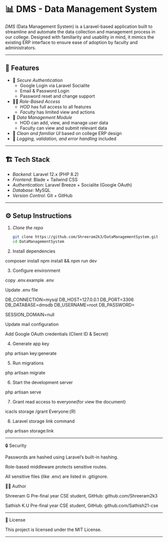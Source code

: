 # 📊 DMS - Data Management System

*DMS* (Data Management System) is a Laravel-based application built to streamline and automate the data collection and management process in our college. Designed with familiarity and usability in mind, it mimics the existing ERP interface to ensure ease of adoption by faculty and administrators.

---

## 🚀 Features

- 🔐 *Secure Authentication*
  - Google Login via Laravel Socialite
  - Email & Password Login
  - Password reset and change support
- 🧑‍🏫 *Role-Based Access*
  - *HOD* has full access to all features
  - *Faculty* has limited view and actions
- 📁 *Data Management Module*
  - HOD can add, view, and manage user data
  - Faculty can view and submit relevant data
- 🧭 *Clean and familiar UI* based on college ERP design
- 🧾 *Logging, validation, and error handling* included

---

## 🏗 Tech Stack

- *Backend*: Laravel 12.x (PHP 8.2)
- *Frontend*: Blade + Tailwind CSS
- *Authentication*: Laravel Breeze + Socialite (Google OAuth)
- *Database*: MySQL
- *Version Control*: Git + GitHub

---

## ⚙ Setup Instructions

1. *Clone the repo*
   ```bash
   git clone https://github.com/Shreeram2k3/DataManagementSystem.git
   cd DataManagementSystem

2. Install dependencies

composer install
npm install && npm run dev


3. Configure environment

copy .env.example .env

Update .env file 

DB_CONNECTION=mysql
DB_HOST=127.0.0.1
DB_PORT=3306
DB_DATABASE=dmsdb
DB_USERNAME=root
DB_PASSWORD=

SESSION_DOMAIN=null

Update mail configuration

Add Google OAuth credentials (Client ID & Secret)



4. Generate app key

php artisan key:generate


5. Run migrations

php artisan migrate


6. Start the development server

php artisan serve

7. Grant read access to everyone(for view the document)

icacls storage /grant Everyone:(R)

8. Laravel storage link command

php artisan storage:link



---

🔒 Security

Passwords are hashed using Laravel’s built-in hashing.

Role-based middleware protects sensitive routes.

All sensitive files (like .env) are listed in .gitignore.




👨‍💻 Author

Shreeram G
Pre-final year CSE student,
GitHub: github.com/Shreeram2k3
 
 Sathish K.U
 Pre-final year CSE student,
 GitHub: github.com/Sathish21-cse


---

📄 License

This project is licensed under the MIT License.

---